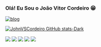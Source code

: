 ### Olá! Eu Sou o João Vitor Cordeiro 😁

[![blog](https://img.shields.io/badge/LinkedIn-0077B5?style=for-the-badge&logo=linkedin&logoColor=white)](https://www.linkedin.com/in/jo%C3%A3o-vitor-cordeiro-613088256/)

[![JohnVSCordeiro GitHub stats-Dark](https://github-readme-stats.vercel.app/api?username=JohnVSCordeiro&show_icons=true&theme=dracula)](https://github.com/anuraghazra/github-readme-stats#gh-dark-mode-only)


<div style="display: inline_block">
    <img align="center" src="https://img.shields.io/badge/JavaScript-F7DF1E?style=for-the-badge&logo=javascript&logoColor=black">  
    <img align="center" src="https://img.shields.io/badge/HTML5-E34F26?style=for-the-badge&logo=html5&logoColor=white"> 
    <img align="center" src="https://img.shields.io/badge/CSS3-1572B6?style=for-the-badge&logo=css3&logoColor=white"> 
    <img align="center" src="https://img.shields.io/badge/Node.js-43853D?style=for-the-badge&logo=node.js&logoColor=white">
    <img align="center" src="https://img.shields.io/badge/MySQL-005C84?style=for-the-badge&logo=mysql&logoColor=white">
    
</div>
